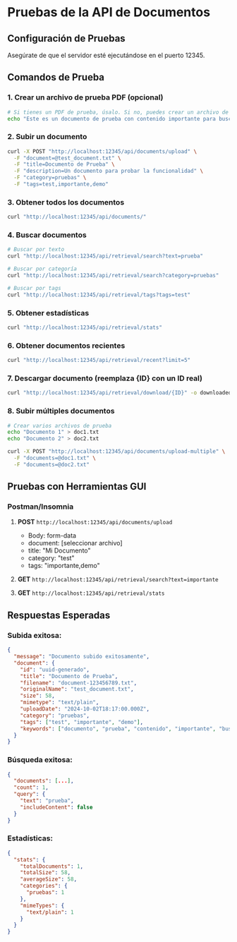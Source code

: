# Pruebas de la API de Documentos

## Configuración de Pruebas

Asegúrate de que el servidor esté ejecutándose en el puerto 12345.

## Comandos de Prueba

### 1. Crear un archivo de prueba PDF (opcional)
```bash
# Si tienes un PDF de prueba, úsalo. Si no, puedes crear un archivo de texto:
echo "Este es un documento de prueba con contenido importante para buscar." > test_document.txt
```

### 2. Subir un documento
```bash
curl -X POST "http://localhost:12345/api/documents/upload" \
  -F "document=@test_document.txt" \
  -F "title=Documento de Prueba" \
  -F "description=Un documento para probar la funcionalidad" \
  -F "category=pruebas" \
  -F "tags=test,importante,demo"
```

### 3. Obtener todos los documentos
```bash
curl "http://localhost:12345/api/documents/"
```

### 4. Buscar documentos
```bash
# Buscar por texto
curl "http://localhost:12345/api/retrieval/search?text=prueba"

# Buscar por categoría
curl "http://localhost:12345/api/retrieval/search?category=pruebas"

# Buscar por tags
curl "http://localhost:12345/api/retrieval/tags?tags=test"
```

### 5. Obtener estadísticas
```bash
curl "http://localhost:12345/api/retrieval/stats"
```

### 6. Obtener documentos recientes
```bash
curl "http://localhost:12345/api/retrieval/recent?limit=5"
```

### 7. Descargar documento (reemplaza {ID} con un ID real)
```bash
curl "http://localhost:12345/api/retrieval/download/{ID}" -o downloaded_document.txt
```

### 8. Subir múltiples documentos
```bash
# Crear varios archivos de prueba
echo "Documento 1" > doc1.txt
echo "Documento 2" > doc2.txt

curl -X POST "http://localhost:12345/api/documents/upload-multiple" \
  -F "documents=@doc1.txt" \
  -F "documents=@doc2.txt"
```

## Pruebas con Herramientas GUI

### Postman/Insomnia

1. **POST** `http://localhost:12345/api/documents/upload`
   - Body: form-data
   - document: [seleccionar archivo]
   - title: "Mi Documento"
   - category: "test"
   - tags: "importante,demo"

2. **GET** `http://localhost:12345/api/retrieval/search?text=importante`

3. **GET** `http://localhost:12345/api/retrieval/stats`

## Respuestas Esperadas

### Subida exitosa:
```json
{
  "message": "Documento subido exitosamente",
  "document": {
    "id": "uuid-generado",
    "title": "Documento de Prueba",
    "filename": "document-123456789.txt",
    "originalName": "test_document.txt",
    "size": 58,
    "mimetype": "text/plain",
    "uploadDate": "2024-10-02T18:17:00.000Z",
    "category": "pruebas",
    "tags": ["test", "importante", "demo"],
    "keywords": ["documento", "prueba", "contenido", "importante", "buscar"]
  }
}
```

### Búsqueda exitosa:
```json
{
  "documents": [...],
  "count": 1,
  "query": {
    "text": "prueba",
    "includeContent": false
  }
}
```

### Estadísticas:
```json
{
  "stats": {
    "totalDocuments": 1,
    "totalSize": 58,
    "averageSize": 58,
    "categories": {
      "pruebas": 1
    },
    "mimeTypes": {
      "text/plain": 1
    }
  }
}
```